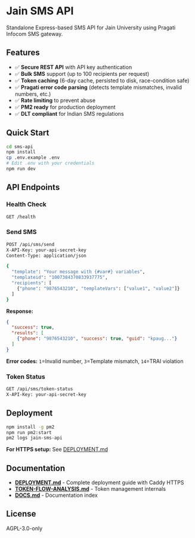 # Jain SMS API

Standalone Express-based SMS API for Jain University using Pragati Infocom SMS gateway.

## Features

- ✅ **Secure REST API** with API key authentication
- ✅ **Bulk SMS** support (up to 100 recipients per request)
- ✅ **Token caching** (6-day cache, persisted to disk, race-condition safe)
- ✅ **Pragati error code parsing** (detects template mismatches, invalid numbers, etc.)
- ✅ **Rate limiting** to prevent abuse
- ✅ **PM2 ready** for production deployment
- ✅ **DLT compliant** for Indian SMS regulations

## Quick Start

```bash
cd sms-api
npm install
cp .env.example .env
# Edit .env with your credentials
npm run dev
```

## API Endpoints

### Health Check
```bash
GET /health
```

### Send SMS
```bash
POST /api/sms/send
X-API-Key: your-api-secret-key
Content-Type: application/json

{
  "template": "Your message with {#var#} variables",
  "templateid": "1007384370833937775",
  "recipients": [
    {"phone": "9876543210", "templateVars": ["value1", "value2"]}
  ]
}
```

**Response:**
```json
{
  "success": true,
  "results": [
    {"phone": "9876543210", "success": true, "guid": "kpaug..."}
  ]
}
```

**Error codes:** `1`=Invalid number, `3`=Template mismatch, `14`=TRAI violation

### Token Status
```bash
GET /api/sms/token-status
X-API-Key: your-api-secret-key
```

## Deployment

```bash
npm install -g pm2
npm run pm2:start
pm2 logs jain-sms-api
```

**For HTTPS setup:** See [DEPLOYMENT.md](DEPLOYMENT.md)

## Documentation

- **[DEPLOYMENT.md](DEPLOYMENT.md)** - Complete deployment guide with Caddy HTTPS
- **[TOKEN-FLOW-ANALYSIS.md](TOKEN-FLOW-ANALYSIS.md)** - Token management internals
- **[DOCS.md](DOCS.md)** - Documentation index

## License

AGPL-3.0-only

